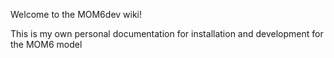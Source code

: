 Welcome to the MOM6dev wiki!


This is my own personal documentation for installation and development for the MOM6 model